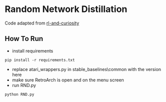 # Random Network Distillation

Code adapted from [rl-and-curiosity](https://github.com/indrasweb/rl-and-curiosity)

## How To Run

- install requirements
```
pip install -r requirements.txt
```
- replace atari_wrappers.py in stable_baselines\common with the version here
- make sure RetroArch is open and on the menu screen
- run RND.py
```
python RND.py
```

